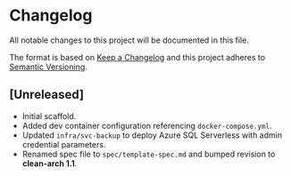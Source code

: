 # Changelog

All notable changes to this project will be documented in this file.

The format is based on [Keep a Changelog](https://keepachangelog.com/en/1.1.0/)
and this project adheres to [Semantic Versioning](https://semver.org/spec/v2.0.0.html).

## [Unreleased]
- Initial scaffold.
- Added dev container configuration referencing `docker-compose.yml`.
- Updated `infra/svc-backup` to deploy Azure SQL Serverless with admin credential parameters.
- Renamed spec file to `spec/template-spec.md` and bumped revision to **clean-arch 1.1**.

